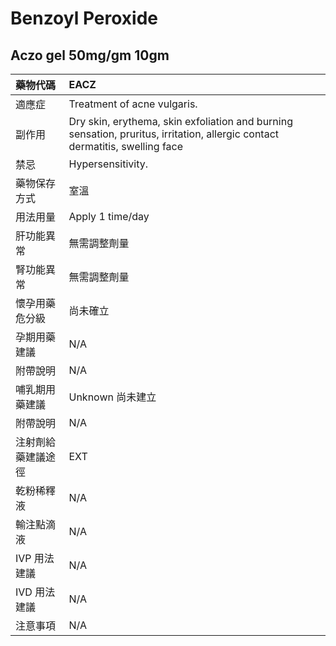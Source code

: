 # Benzoyl Peroxide

## Aczo gel  50mg/gm 10gm

| 藥物代碼 | EACZ |
| :--- | :--- |
| 適應症 | Treatment of acne vulgaris. |
| 副作用 | Dry skin, erythema, skin exfoliation and burning sensation, pruritus, irritation, allergic contact dermatitis, swelling face |
| 禁忌 | Hypersensitivity. |
| 藥物保存方式 | 室溫 |
| 用法用量 | Apply 1 time/day |
| 肝功能異常 | 無需調整劑量 |
| 腎功能異常 | 無需調整劑量 |
| 懷孕用藥危分級 | 尚未確立 |
| 孕期用藥建議 | N/A |
| 附帶說明 | N/A |
| 哺乳期用藥建議 | Unknown 尚未建立 |
| 附帶說明 | N/A |
| 注射劑給藥建議途徑 | EXT |
| 乾粉稀釋液 | N/A |
| 輸注點滴液 | N/A |
| IVP 用法建議 | N/A |
| IVD 用法建議 | N/A |
| 注意事項 | N/A |

